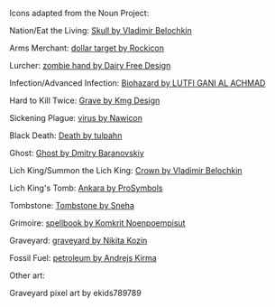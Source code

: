 Icons adapted from the Noun Project:

Nation/Eat the Living: [Skull by Vladimir Belochkin](https://thenounproject.com/term/Skull/1030702/)

Arms Merchant: [dollar target by Rockicon](https://thenounproject.com/term/dollar-target/472861/)

Lurcher: [zombie hand by Dairy Free Design](https://thenounproject.com/term/zombie-hand/1968346)

Infection/Advanced Infection: [Biohazard by LUTFI GANI AL ACHMAD](https://thenounproject.com/term/Biohazard/2850224)

Hard to Kill Twice: [Grave by Kmg Design](https://thenounproject.com/term/Grave/2888956)

Sickening Plague: [virus by Nawicon](https://thenounproject.com/term/virus/3364091)

Black Death: [Death by tulpahn](https://thenounproject.com/term/death/2064459/)

Ghost: [Ghost by Dmitry Baranovskiy](https://thenounproject.com/term/ghost/7897/)

Lich King/Summon the Lich King: [Crown by Vladimir Belochkin](https://thenounproject.com/term/Crown/891413)

Lich King's Tomb: [Ankara by ProSymbols](https://thenounproject.com/term/ankara/2247204/)

Tombstone: [Tombstone by Sneha](https://thenounproject.com/term/tombstone/2915140/)

Grimoire: [spellbook by Komkrit Noenpoempisut](https://thenounproject.com/term/spellbook/3476980/)

Graveyard: [graveyard by Nikita Kozin](https://thenounproject.com/term/graveyard/573169)

Fossil Fuel: [petroleum by Andrejs Kirma](https://thenounproject.com/term/petroleum/2649102/)

Other art:

Graveyard pixel art by ekids789789